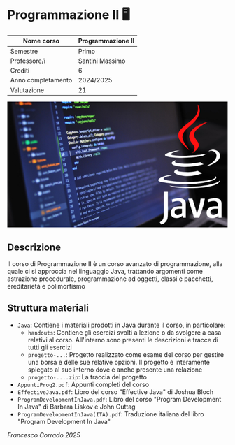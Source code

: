 # Programmazione II 🖥️

| Nome corso         |Programmazione II   |
|--------------------|---|
| Semestre           |Primo   |
| Professore/i       |Santini Massimo   |
| Crediti            |6   |
| Anno completamento |2024/2025   |
| Valutazione        |21   |

![Programmazione II](../assets/programmazioneII.png)

## Descrizione

Il corso di Programmazione II è un corso avanzato di programmazione, alla quale ci si approccia nel linguaggio Java, trattando argomenti come astrazione procedurale, programmazione ad oggetti, classi e pacchetti, ereditarietà e polimorfismo


## Struttura materiali

- `Java`: Contiene i materiali prodotti in Java durante il corso, in particolare:
    - `handouts`: Contiene gli esercizi svolti a lezione o da svolgere a casa relativi al corso. All'interno sono presenti le descrizioni e tracce di tutti gli esercizi
    - `progetto-...`: Progetto realizzato come esame del corso per gestire una borsa e delle sue relative opzioni. Il progetto è interamente spiegato al suo interno dove è anche presente una relazione
    - `progetto-....zip`: La traccia del progetto
- `AppuntiProg2.pdf`: Appunti completi del corso
- `EffectiveJava.pdf`: Libro del corso "Effective Java" di Joshua Bloch
- `ProgramDevelopmentInJava.pdf`: Libro del corso "Program Development In Java" di Barbara Liskov e John Guttag
- `ProgramDevelopmentInJava(ITA).pdf`: Traduzione italiana del libro "Program Development In Java"

*Francesco Corrado 2025*
